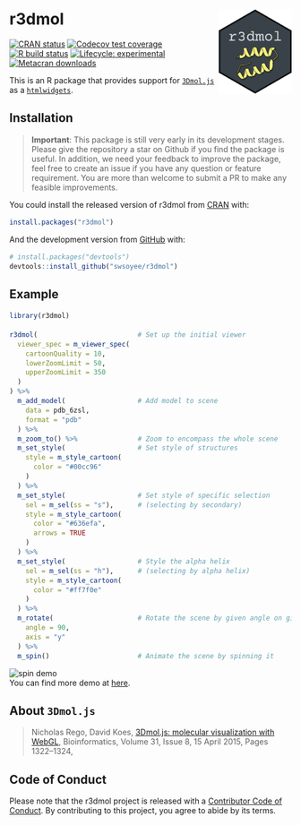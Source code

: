 
<!-- README.md is generated from README.Rmd. Please edit that file -->

# r3dmol <img src="man/figures/logo.png" align="right" height = 150/>

<!-- badges: start -->

[![CRAN
status](https://www.r-pkg.org/badges/version/r3dmol)](https://CRAN.R-project.org/package=r3dmol)
[![Codecov test
coverage](https://codecov.io/gh/swsoyee/r3dmol/branch/master/graph/badge.svg)](https://codecov.io/gh/swsoyee/r3dmol?branch=master)
[![R build
status](https://github.com/swsoyee/r3dmol/workflows/R-CMD-check/badge.svg)](https://github.com/swsoyee/r3dmol/actions)
[![Lifecycle:
experimental](https://img.shields.io/badge/lifecycle-experimental-orange.svg)](https://www.tidyverse.org/lifecycle/#experimental)
[![Metacran
downloads](https://cranlogs.r-pkg.org/badges/grand-total/r3dmol)](https://cran.r-project.org/package=r3dmol)
<!-- badges: end -->

This is an R package that provides support for
[`3Dmol.js`](https://3dmol.csb.pitt.edu/index.html) as a
[`htmlwidgets`](https://www.htmlwidgets.org/).

## Installation

> **Important**: This package is still very early in its development
> stages. Please give the repository a star on Github if you find the
> package is useful. In addition, we need your feedback to improve the
> package, feel free to create an issue if you have any question or
> feature requirement. You are more than welcome to submit a PR to make
> any feasible improvements.

You could install the released version of r3dmol from
[CRAN](https://CRAN.R-project.org) with:

``` r
install.packages("r3dmol")
```

And the development version from [GitHub](https://github.com/) with:

``` r
# install.packages("devtools")
devtools::install_github("swsoyee/r3dmol")
```

## Example

``` r
library(r3dmol)

r3dmol(                         # Set up the initial viewer
  viewer_spec = m_viewer_spec(
    cartoonQuality = 10,
    lowerZoomLimit = 50,
    upperZoomLimit = 350
  )
) %>%
  m_add_model(                  # Add model to scene
    data = pdb_6zsl,
    format = "pdb"
  ) %>%
  m_zoom_to() %>%               # Zoom to encompass the whole scene
  m_set_style(                  # Set style of structures
    style = m_style_cartoon(
      color = "#00cc96"
    )
  ) %>%
  m_set_style(                  # Set style of specific selection
    sel = m_sel(ss = "s"),      # (selecting by secondary)
    style = m_style_cartoon(
      color = "#636efa",
      arrows = TRUE
    )
  ) %>%
  m_set_style(                  # Style the alpha helix
    sel = m_sel(ss = "h"),      # (selecting by alpha helix)
    style = m_style_cartoon(
      color = "#ff7f0e"
    )
  ) %>%
  m_rotate(                     # Rotate the scene by given angle on given axis
    angle = 90,
    axis = "y"
  ) %>%
  m_spin()                      # Animate the scene by spinning it
```

![spin demo](man/figures/spin_demo.gif)  
You can find more demo at
[here](https://swsoyee.github.io/r3dmol/articles/r3dmol.html).

## About `3Dmol.js`

> Nicholas Rego, David Koes, [3Dmol.js: molecular visualization with
> WebGL](https://academic.oup.com/bioinformatics/article/31/8/1322/213186),
> Bioinformatics, Volume 31, Issue 8, 15 April 2015, Pages 1322–1324,

## Code of Conduct

Please note that the r3dmol project is released with a [Contributor Code
of
Conduct](https://contributor-covenant.org/version/2/0/CODE_OF_CONDUCT.html).
By contributing to this project, you agree to abide by its terms.
